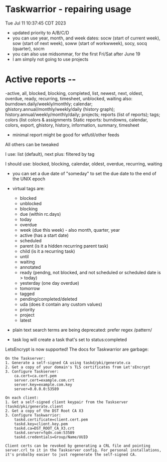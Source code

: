 # Taskwarrior - repairing usage

Tue Jul 11 10:37:45 CDT 2023

- updated priority to A/B/C/D
- you can use year, month, and week dates: socw (start of current week), sow (start of next week), soww (start of workwweek), socy, socq (quarter), socm
- you can also use midsommar, for the first Fri/Sat after June 19
- I am simply not going to use projects
# Active reports --
-active, all, blocked, blocking, completed, list, newest, next, oldest, overdue, ready, recurring, timesheet, unblocked, waiting
also: burndown.daily/weekly/monthly; calendar; ghistory.annual/monthly/weekly/daily (history graph); history.annual/weekly/monthly/daily; projects; reports (list of reports); tags; colors (list colors & assignments
Static reports: burndowns, calendar, colors, export, ghistory, history, information, summary, timesheet

- minimal report might be good for wtfutil/other feeds

All others can be tweaked

I use:
    list (default), next
    plus: filtered by tag

I should use: 
    blocked, blocking, calendar, oldest, overdue, recurring, waiting

- you can set a due date of "someday" to set the due date to the end of the UNIX epoch
- virtual tags are:
    * blocked
    * unblocked
    * blocking
    * due (within rc.days)
    * today
    * overdue
    * week (due this week) - also month, quarter, year
    * active (has a start date)
    * scheduled
    * parent (is it a hidden recurring parent task)
    * child (is it a recurring task)
    * until
    * waiting
    * annotated
    * ready (pendng, not blocked, and not scheduled or scheduled date is > today)
    * yesterday (one day overdue)
    * tomorrow
    * tagged
    * pending/completed/deleted
    * uda (does it contain any custom values)
    * priority
    * project
    * latest

- plain text search terms are being deprecated: prefer regex /pattern/
- task log will create a task that's set to status:completed

LetsEncrypt is now supported! The docs for Taskwarrior are garbage:
```
On the Taskserver:
1. Generate a self-signed CA using taskd/pki/generate.ca
2. Get a copy of your domain's TLS certificates from Let'sEncrypt
3. Configure Taskserver:
	ca.cert=ca.cert.pem
	server.cert=example.com.crt
	server.key=example.com.key
	server=0.0.0.0:53589

On each client:
1. Get a self-signed client keypair from the Taskserver (taskd/pki/generate.client
2. Get a copy of the DST Root CA X3
3. Configure Taskwarrior:
	taskd.certificate=client.cert.pem
	taskd.key=client.key.pem
	taskd.ca=DST_ROOT_CA_X3.crt
	taskd.server=fqdn.com:53589
	taskd.credentials=Group/Name/UUID

Client certs can be revoked by generating a CRL file and pointing server.crl to it in the Taskserver config. For personal installations, it's probalby easier to just regenerate the self-signed CA.
```



